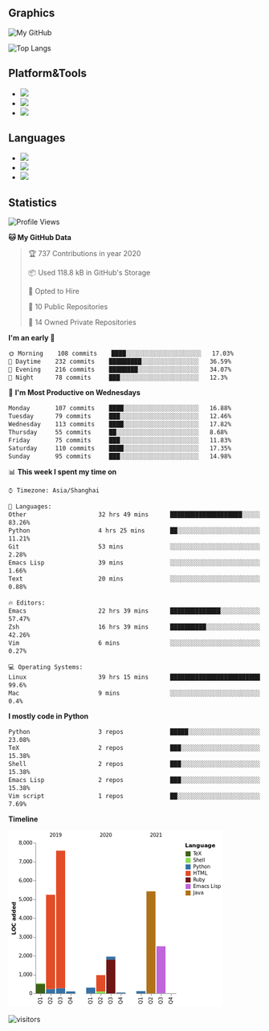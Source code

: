 ## Graphics

![My GitHub](https://github-readme-stats.vercel.app/api?username=SteamedFish&count_private=true&show_icons=true&theme=buefy&include_all_commits=false)

![Top Langs](https://github-readme-stats.vercel.app/api/top-langs/?username=SteamedFish&theme=buefy&hide=ruby&count_private=true&show_icons=true&layout=compact)

## Platform&Tools

* [![](https://img.shields.io/badge/ArchLinux--purple?style=flat-square&logo=ArchLinux)](https://www.archlinux.org/)
* [![](https://img.shields.io/badge/Gentoo-testing-purple?style=flat-square&logo=Gentoo)](https://www.gentoo.org/)
* [![](https://img.shields.io/badge/Doom%20Emacs-28-blue?style=flat-square&logo=Gnu%20emacs&logoColor=white)](https://www.gnu.org/software/emacs/)

## Languages

* [![](https://img.shields.io/badge/-Python-3776AB?style=flat-square&logo=python&logoColor=white)](https://www.python.org/)
* [![](https://img.shields.io/badge/-Bash-00ADD8?style=flat-square&logo=Gnu-bash&logoColor=white)](https://www.gnu.org/software/bash/)
* [![](https://img.shields.io/badge/-Go-00ADD8?style=flat-square&logo=go&logoColor=white)](https://golang.org/)

## Statistics

<!--START_SECTION:waka-->
![Profile Views](http://img.shields.io/badge/Profile%20Views-138-blue)

**🐱 My GitHub Data** 

> 🏆 737 Contributions in year 2020
 > 
> 📦 Used 118.8 kB in GitHub's Storage 
 > 
> 💼 Opted to Hire
 > 
> 📜 10 Public Repositories 
 > 
> 🔑 14 Owned Private Repositories 

**I'm an early 🐤** 

```text
🌞 Morning    108 commits    ████░░░░░░░░░░░░░░░░░░░░░   17.03% 
🌆 Daytime    232 commits    █████████░░░░░░░░░░░░░░░░   36.59% 
🌃 Evening    216 commits    ████████░░░░░░░░░░░░░░░░░   34.07% 
🌙 Night      78 commits     ███░░░░░░░░░░░░░░░░░░░░░░   12.3%

```
📅 **I'm Most Productive on Wednesdays** 

```text
Monday       107 commits    ████░░░░░░░░░░░░░░░░░░░░░   16.88% 
Tuesday      79 commits     ███░░░░░░░░░░░░░░░░░░░░░░   12.46% 
Wednesday    113 commits    ████░░░░░░░░░░░░░░░░░░░░░   17.82% 
Thursday     55 commits     ██░░░░░░░░░░░░░░░░░░░░░░░   8.68% 
Friday       75 commits     ███░░░░░░░░░░░░░░░░░░░░░░   11.83% 
Saturday     110 commits    ████░░░░░░░░░░░░░░░░░░░░░   17.35% 
Sunday       95 commits     ███░░░░░░░░░░░░░░░░░░░░░░   14.98%

```


📊 **This week I spent my time on** 

```text
⌚︎ Timezone: Asia/Shanghai

💬 Languages: 
Other                    32 hrs 49 mins      ████████████████████░░░░░   83.26% 
Python                   4 hrs 25 mins       ██░░░░░░░░░░░░░░░░░░░░░░░   11.21% 
Git                      53 mins             ░░░░░░░░░░░░░░░░░░░░░░░░░   2.28% 
Emacs Lisp               39 mins             ░░░░░░░░░░░░░░░░░░░░░░░░░   1.66% 
Text                     20 mins             ░░░░░░░░░░░░░░░░░░░░░░░░░   0.88%

🔥 Editors: 
Emacs                    22 hrs 39 mins      ██████████████░░░░░░░░░░░   57.47% 
Zsh                      16 hrs 39 mins      ██████████░░░░░░░░░░░░░░░   42.26% 
Vim                      6 mins              ░░░░░░░░░░░░░░░░░░░░░░░░░   0.27%

💻 Operating Systems: 
Linux                    39 hrs 15 mins      █████████████████████████   99.6% 
Mac                      9 mins              ░░░░░░░░░░░░░░░░░░░░░░░░░   0.4%

```

**I mostly code in Python** 

```text
Python                   3 repos             █████░░░░░░░░░░░░░░░░░░░░   23.08% 
TeX                      2 repos             ███░░░░░░░░░░░░░░░░░░░░░░   15.38% 
Shell                    2 repos             ███░░░░░░░░░░░░░░░░░░░░░░   15.38% 
Emacs Lisp               2 repos             ███░░░░░░░░░░░░░░░░░░░░░░   15.38% 
Vim script               1 repos             ██░░░░░░░░░░░░░░░░░░░░░░░   7.69%

```


**Timeline**

![Chart not found](https://github.com/SteamedFish/SteamedFish/blob/master/charts/bar_graph.png) 


<!--END_SECTION:waka-->

![visitors](https://visitor-badge.laobi.icu/badge?page_id=SteamedFish.SteamedFish)
